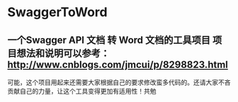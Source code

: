 # SwaggerToWord
一个Swagger API 文档 转 Word 文档的工具项目
项目想法和说明可以参考：http://www.cnblogs.com/jmcui/p/8298823.html
---------------------------------------
可能，这个项目用起来还需要大家根据自己的要求修改蛮多代码的。还请大家不吝贡献自己的力量，让这个工具变得更加有适用性！共勉
